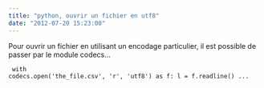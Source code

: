 ```yaml
---
title: "python, ouvrir un fichier en utf8"
date: "2012-07-20 15:23:00"
---
```

Pour ouvrir un fichier en utilisant un encodage particulier, il est possible de passer par le module codecs...  <code><pre>
with codecs.open('the_file.csv', 'r', 'utf8') as f:
    l = f.readline()
    ...
</pre></code>
